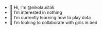 - 👋 Hi, I’m @nikolaustak
- 👀 I’m interested in nothing
- 🌱 I’m currently learning how to play dota
- 💞️ I’m looking to collaborate with girls in bed


<!---
nikolaustak/nikolaustak is a ✨ special ✨ repository because its `README.md` (this file) appears on your GitHub profile.
You can click the Preview link to take a look at your changes.
--->
